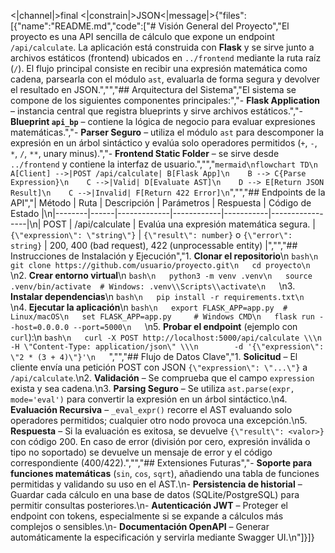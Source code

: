 <|channel|>final <|constrain|>JSON<|message|>{"files":[{"name":"README.md","code":["# Visión General del Proyecto","El proyecto es una API sencilla de cálculo que expone un endpoint `/api/calculate`. La aplicación está construida con **Flask** y se sirve junto a archivos estáticos (frontend) ubicados en `../frontend` mediante la ruta raíz (`/`). El flujo principal consiste en recibir una expresión matemática como cadena, parsearla con el módulo `ast`, evaluarla de forma segura y devolver el resultado en JSON.","","## Arquitectura del Sistema","El sistema se compone de los siguientes componentes principales:","- **Flask Application** – instancia central que registra blueprints y sirve archivos estáticos.","- **Blueprint `api_bp`** – contiene la lógica de negocio para evaluar expresiones matemáticas.","- **Parser Seguro** – utiliza el módulo `ast` para descomponer la expresión en un árbol sintáctico y evalúa solo operadores permitidos (`+`, `-`, `*`, `/`, `**`, unary minus).","- **Frontend Static Folder** – se sirve desde `../frontend` y contiene la interfaz de usuario.","","```mermaid\nflowchart TD\n    A[Client] -->|POST /api/calculate| B[Flask App]\n    B --> C{Parse Expression}\n    C -->|Valid| D[Evaluate AST]\n    D --> E[Return JSON Result]\n    C -->|Invalid| F[Return 422 Error]\n```","","## Endpoints de la API","| Método | Ruta | Descripción | Parámetros | Respuesta | Código de Estado |\n|--------|------|-------------|------------|-----------|-----------------|\n| POST   | /api/calculate | Evalúa una expresión matemática segura. | `{\"expression\": \"string\"}` | `{\"result\": number}` o `{\"error\": string}` | 200, 400 (bad request), 422 (unprocessable entity) |","","## Instrucciones de Instalación y Ejecución","1. **Clonar el repositorio**\n   ```bash\n   git clone https://github.com/usuario/proyecto.git\n   cd proyecto\n   ```\n2. **Crear entorno virtual**\n   ```bash\n   python3 -m venv .venv\n   source .venv/bin/activate  # Windows: .venv\\Scripts\\activate\n   ```\n3. **Instalar dependencias**\n   ```bash\n   pip install -r requirements.txt\n   ```\n4. **Ejecutar la aplicación**\n   ```bash\n   export FLASK_APP=app.py  # Linux/macOS\n   set FLASK_APP=app.py     # Windows CMD\n   flask run --host=0.0.0.0 --port=5000\n   ```\n5. **Probar el endpoint** (ejemplo con `curl`):\n   ```bash\n   curl -X POST http://localhost:5000/api/calculate \\\n        -H \"Content-Type: application/json\" \\\n        -d '{\"expression\": \"2 * (3 + 4)\"}'\n   ```","","## Flujo de Datos Clave","1. **Solicitud** – El cliente envía una petición POST con JSON `{\"expression\": \"...\"}` a `/api/calculate`.\n2. **Validación** – Se comprueba que el campo `expression` exista y sea cadena.\n3. **Parsing Seguro** – Se utiliza `ast.parse(expr, mode='eval')` para convertir la expresión en un árbol sintáctico.\n4. **Evaluación Recursiva** – `_eval_expr()` recorre el AST evaluando solo operadores permitidos; cualquier otro nodo provoca una excepción.\n5. **Respuesta** – Si la evaluación es exitosa, se devuelve `{\"result\": <valor>}` con código 200. En caso de error (división por cero, expresión inválida o tipo no soportado) se devuelve un mensaje de error y el código correspondiente (400/422).","","## Extensiones Futuras","- **Soporte para funciones matemáticas** (`sin`, `cos`, `sqrt`), añadiendo una tabla de funciones permitidas y validando su uso en el AST.\n- **Persistencia de historial** – Guardar cada cálculo en una base de datos (SQLite/PostgreSQL) para permitir consultas posteriores.\n- **Autenticación JWT** – Proteger el endpoint con tokens, especialmente si se expande a cálculos más complejos o sensibles.\n- **Documentación OpenAPI** – Generar automáticamente la especificación y servirla mediante Swagger UI.\n"]}]}